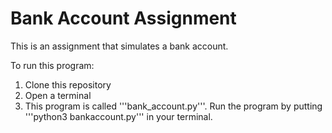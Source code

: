 # Bank Account Assignment

This is an assignment that simulates a bank account.

To run this program:
1. Clone this repository
2. Open a terminal
3. This program is called '''bank_account.py'''. Run the program by putting '''python3 bankaccount.py''' in your terminal.